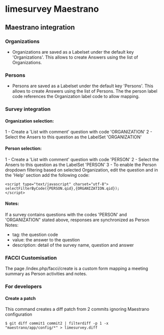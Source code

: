 limesurvey Maestrano
====================

## Maestrano integration

### Organizations

- Organizations are saved as a Labelset under the default key 'Organizations'. This allows to create Answers using the list of Organizations.

### Persons

- Persons are saved as a Labelset under the default key 'Persons'. This allows to create Answers using the list of Persons. The the person label code references the Organization label code to allow mapping.

### Survey integration
#### Organization selection:
1 - Create a 'List with comment' question with code 'ORGANIZATION'
2 - Select the Ansers to this question as the LabelSet 'ORGANIZATION'

#### Person selection:
1 - Create a 'List with comment' question with code 'PERSON'
2 - Select the Ansers to this question as the LabelSet 'PERSON'
3 - To enable the Person dropdown filtering based on selected Organization, edit the question and in the 'Help' section add the following code:
```
<script type="text/javascript" charset="utf-8">
selectFilterByCode({PERSON.qid},{ORGANIZATION.qid});
</script>
```

#### Notes:
If a survey contains questions with the codes 'PERSON' and 'ORGANIZATION" stated above, responses are synchronized as Person Notes:
 - tag: the question code
 - value: the answer to the question
 - description: detail of the survey name, question and answer

### FACCI Customisation
The page /index.php/facci/create is a custom form mapping a meeting summary as Person activities and notes.


### For developers
#### Create a patch
This command creates a diff patch from 2 commits ignoring Maestrano configuration
```
$ git diff commit1 commit2 | filterdiff -p 1 -x "maestrano/app/config/*" > limesurvey.diff
```
